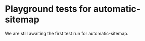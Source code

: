 # Playground tests for automatic-sitemap
We are still awaiting the first test run for automatic-sitemap.
